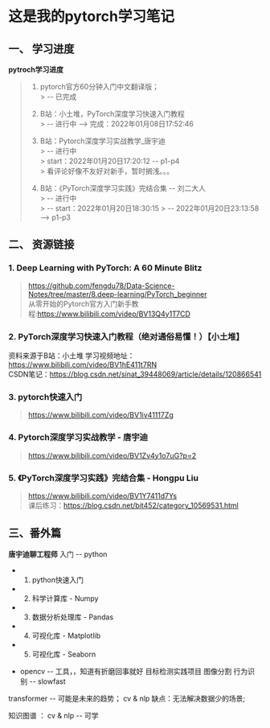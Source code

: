 # 这是我的pytorch学习笔记

## 一、  学习进度
**pytroch学习进度**   
> 1. pytorch官方60分钟入门中文翻译版；  
     > -- 已完成
> 2. B站：小土堆，PyTorch深度学习快速入门教程  
     > -- 进行中 --> 完成：2022年01月08日17:52:46
> 3. B站：Pytorch深度学习实战教学_唐宇迪   
     > -- 进行中  
     > start：2022年01月20日17:20:12 -- p1-p4  
     > 看评论好像不友好对新手，暂时搁浅。。。  
> 
> 4. B站：《PyTorch深度学习实践》完结合集 -- 刘二大人   
     > -- 进行中   
     > --  start：2022年01月20日18:30:15
     > -- 2022年01月20日23:13:58 --> p1-p3




## 二、 资源链接
### 1. Deep Learning with PyTorch: A 60 Minute Blitz
> https://github.com/fengdu78/Data-Science-Notes/tree/master/8.deep-learning/PyTorch_beginner  
> 从零开始的Pytorch官方入门新手教程:https://www.bilibili.com/video/BV13Q4y1T7CD

### 2. PyTorch深度学习快速入门教程（绝对通俗易懂！）【小土堆】
资料来源于B站：小土堆
学习视频地址：https://www.bilibili.com/video/BV1hE411t7RN  
CSDN笔记：https://blog.csdn.net/sinat_39448069/article/details/120866541

### 3. pytorch快速入门
> https://www.bilibili.com/video/BV1iv41117Zg

### 4. Pytorch深度学习实战教学 - 唐宇迪
> https://www.bilibili.com/video/BV1Zv4y1o7uG?p=2  

### 5. 《PyTorch深度学习实践》完结合集 - Hongpu Liu
> https://www.bilibili.com/video/BV1Y7411d7Ys  
> 课后练习：https://blog.csdn.net/bit452/category_10569531.html

## 三、番外篇
**唐宇迪聊工程师**
 入门 -- python  
- 1. python快速入门
- 2. 科学计算库 - Numpy
- 3. 数据分析处理库 - Pandas
- 4. 可视化库 - Matplotlib
- 5. 可视化库 - Seaborn

- opencv -- 工具，，知道有折磨回事就好
目标检测实践项目
  图像分割
  行为识别 -- slowfast

transformer --  可能是未来的趋势； cv & nlp
                缺点：无法解决数据少的场景;

知识图谱 ： cv & nlp -- 可学